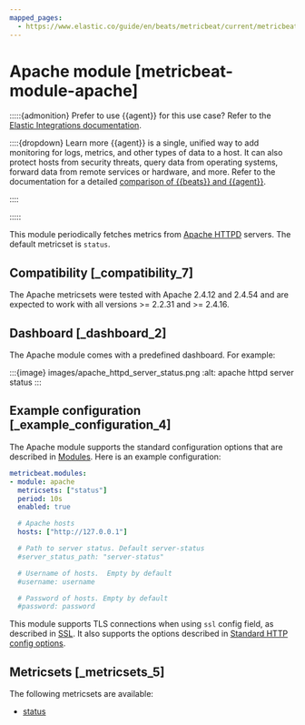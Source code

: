 ```yaml
---
mapped_pages:
  - https://www.elastic.co/guide/en/beats/metricbeat/current/metricbeat-module-apache.html
---
```


# Apache module [metricbeat-module-apache]

:::::{admonition} Prefer to use {{agent}} for this use case?
Refer to the [Elastic Integrations documentation](integration-docs://reference/apache/index.md).

::::{dropdown} Learn more
{{agent}} is a single, unified way to add monitoring for logs, metrics, and other types of data to a host. It can also protect hosts from security threats, query data from operating systems, forward data from remote services or hardware, and more. Refer to the documentation for a detailed [comparison of {{beats}} and {{agent}}](docs-content://reference/ingestion-tools/fleet/index.md).

::::


:::::


This module periodically fetches metrics from [Apache HTTPD](https://httpd.apache.org/) servers. The default metricset is `status`.


## Compatibility [_compatibility_7]

The Apache metricsets were tested with Apache 2.4.12 and 2.4.54 and are expected to work with all versions >= 2.2.31 and >= 2.4.16.


## Dashboard [_dashboard_2]

The Apache module comes with a predefined dashboard. For example:

:::{image} images/apache_httpd_server_status.png
:alt: apache httpd server status
:::


## Example configuration [_example_configuration_4]

The Apache module supports the standard configuration options that are described in [Modules](/reference/metricbeat/configuration-metricbeat.md). Here is an example configuration:

```yaml
metricbeat.modules:
- module: apache
  metricsets: ["status"]
  period: 10s
  enabled: true

  # Apache hosts
  hosts: ["http://127.0.0.1"]

  # Path to server status. Default server-status
  #server_status_path: "server-status"

  # Username of hosts.  Empty by default
  #username: username

  # Password of hosts. Empty by default
  #password: password
```

This module supports TLS connections when using `ssl` config field, as described in [SSL](/reference/metricbeat/configuration-ssl.md). It also supports the options described in [Standard HTTP config options](/reference/metricbeat/configuration-metricbeat.md#module-http-config-options).


## Metricsets [_metricsets_5]

The following metricsets are available:

* [status](/reference/metricbeat/metricbeat-metricset-apache-status.md)


